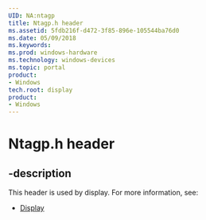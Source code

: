 ```yaml
---
UID: NA:ntagp
title: Ntagp.h header
ms.assetid: 5fdb216f-d472-3f85-896e-105544ba76d0
ms.date: 05/09/2018
ms.keywords: 
ms.prod: windows-hardware
ms.technology: windows-devices
ms.topic: portal
product:
- Windows
tech.root: display
product:
- Windows
---
```


# Ntagp.h header


## -description


This header is used by display. For more information, see:

- [Display](../_display/index.md)

